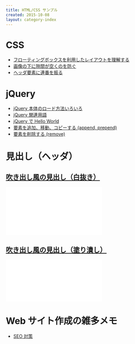 ```yaml
---
title: HTML/CSS サンプル
created: 2015-10-08
layout: category-index
---
```


CSS
====
* [フローティングボックスを利用したレイアウトを理解する](floating-box.html)
* [画像の下に隙間が空くのを防ぐ](remove-margin-of-image.html)
* [ヘッダ要素に連番を振る](number-header.html)

jQuery
====
* [jQuery 本体のロード方法いろいろ](jquery/load-jquery.html)
* [jQuery 関連用語](jquery/terms.html)
* [jQuery で Hello World](jquery/hello-world.html)
* [要素を追加、移動、コピーする (append, prepend)](jquery/add-element.html)
* [要素を削除する (remove)](jquery/remove-element.html)

見出し（ヘッダ）
====

[吹き出し風の見出し（白抜き）](http://jsfiddle.net/maku77/dxz2havs/)
----
<iframe height="150" src="//jsfiddle.net/maku77/dxz2havs/embedded/result/" frameborder="0"></iframe>

[吹き出し風の見出し（塗り潰し）](http://jsfiddle.net/maku77/j4zbp0w4/)
----
<iframe height="130" src="//jsfiddle.net/maku77/j4zbp0w4/embedded/result/" frameborder="0"></iframe>


Web サイト作成の雑多メモ
====
* [SEO 対策](seo.html)

